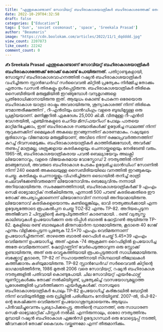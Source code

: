```yaml
---
title: "എന്തുകൊണ്ടാണ് സോവിയറ്റ് ബഹിരാകാശയാത്രികർ ബഹിരാകാശത്തേക്ക് തോക്ക് കൊണ്ട് പോയിരുന്നത്"
date: 2022-10-29T04:32:58
draft: false
categories: ["Education"]
tags: ['Gun', 'soviet cosmonaut', 'space', 'Sreekala Prasad']
author: "Beaumaris"
image: "https://cdn.boolokam.com/articles/2022/11/1_dqdddd.jpg"
view_count: 2207873
like_count: 22242
comment_count: 0
---
```


**✍️ Sreekala Prasad** **എന്തുകൊണ്ടാണ് സോവിയറ്റ് ബഹിരാകാശയാത്രികർ ബഹിരാകാശത്തേക്ക് തോക്ക് കൊണ്ട് പോയിരുന്നത്.** പതിറ്റാണ്ടുകളായി, സോയൂസ് ബഹിരാകാശവാഹനത്തിൽ റഷ്യൻ ബഹിരാകാശയാത്രികർ വഹിച്ചിരുന്ന സ്റ്റാൻഡേർഡ് സർവൈവൽ കിറ്റിൽ പ്രത്യേകം നിർമ്മിച്ച തോക്കും ഏതാനും ഡസൻ തിരകളും ഉൾപ്പെട്ടിരുന്നു. ബഹിരാകാശയാത്രികർ തിരികെ സൈബീരിയൻ മരുഭൂമിയിൽ ഇറങ്ങുമ്പോൾ വന്യമൃഗങ്ങളെ പ്രതിരോധിക്കാനായിരുന്നു ഇത്. ആയുധം കൊണ്ട് പോകുന്ന ഒരേയൊരു ബഹിരാകാശ യാത്രാ രാഷ്ട്രം അവരായിരുന്നു, ശൂന്യാകാശത്ത് നിന്ന് തിരികെ ഭൗമാന്തരീക്ഷത്തിന് , റീ-എൻട്രിയും ലാൻഡിംഗും വളരെ ബുദ്ധിമുട്ടുള്ള ഒരു പ്രക്രിയയാണ്. മണിക്കൂറിൽ ഏകദേശം 25,000 കി.മീ. വീതമുള്ള റീ-എൻട്രി വേഗതയിൽ, എഞ്ചിനുകളുടെ ചെറിയ മിസ്‌ഫയറിംഗ് പോലും പാതയെ മാറ്റിമറിച്ചേക്കാം, ഇത് ബഹിരാകാശ സഞ്ചാരികൾക്ക് ഉദ്ദേശിച്ച സ്ഥലത്ത് നിന്ന് നൂറുകണക്കിന് മൈലുകൾ അകലെ ഇറങ്ങുന്നതിന് കാരണമാകും. റഷ്യയുടെ ഭൂരിഭാഗവും വിജനമായ മരുഭൂമിയാണ്, അവിടെ നിന്ന് രക്ഷാപ്രവർത്തനത്തിന് കുറച്ച് ദിവസമെടുക്കും. ബഹിരാകാശയാത്രികർ കാത്തിരിക്കുമ്പോൾ, അവർക്ക് തണുപ്പ് മാത്രമല്ല, ശത്രുക്കളായ കരടികളെയും ചെന്നായ്ക്കളെയും നേരിടേണ്ടി വരും. 1965-ൽ, ബഹിരാകാശയാത്രികരായ പവൽ ബെല്യായേവും അലക്സി ലിയോനോവും, വളരെ വിജയകരമായ വോസ്ഖോഡ് 2 ദൗത്യത്തിൽ നിന്ന് മടങ്ങുമ്പോൾ, അവരുടെ ബഹിരാകാശ പേടകം ഉദ്ദേശിച്ച ലാൻഡിംഗ് സോണിൽ നിന്ന് 240 മൈൽ അകലെയുള്ള സൈബീരിയയിലെ വനത്തിൽ ഇറങ്ങുകയും ചെയ്തു. കരടികളും ചെന്നായ്ക്കളും വിഹരിച്ചിരുന്ന ടൈഗയിൽ തനിച്ച് രാത്രി ചെലവഴിക്കേണ്ടിവരുമെന്ന് ലിയോനോവിനും ബെല്യേവിനും നന്നായി അറിയാമായിരുന്നു. സംരക്ഷണത്തിനായി, ബഹിരാകാശയാത്രികർക്ക് 9 എംഎം സെമി ഓട്ടോമാറ്റിക് നൽകിയിരുന്നു, എന്നാൽ 500 പൗണ്ട് കരടിക്കെതിരെ ഈ തോക്ക് അപര്യാപ്തമാണെന്ന് ലിയോനോവിന് നന്നായി അറിയാമായിരുന്നു. ലിയോനോവ് കരടികളെയൊന്നും കണ്ടില്ലെങ്കിലും, ഭാവി ദൗത്യങ്ങൾക്കായി എന്ന ഉദ്ദേശ്യത്തോടെ രൂപകൽപ്പന ചെയ്ത TOZ-82 എന്നും TP-82. അറിയപ്പെടുന്ന അതിജീവന 2 പിസ്റ്റളിന്റെ കണ്ടുപിടുത്തതിന് കാരണമായി. . രണ്ട് വ്യത്യസ്ത കാലിബറുകൾ ഉപയോഗിക്കുന്ന ഒരു ട്രിപ്പിൾ ബാരൽ ഷോട്ട്ഗൺ ആയിരുന്നു TP-82. മുകളിലെ രണ്ട് ബാരലുകൾ മിനുസമാർന്ന ദ്വാരമായിരുന്നു, കൂടാതെ 40 ഗേജ് എന്നും വിളിക്കപ്പെടുന്ന പ്രത്യേക 12.5×70 എംഎം വെടിമരുന്നാണ് ഉപയോഗിച്ചിരുന്നത്. താഴത്തെ ബാരൽ റൈഫിൾ ചെയ്ത് 5.45×39 എംഎം വെടിമരുന്ന് ഉപയോഗിച്ചു, അത് എകെ -74 ആക്രമണ റൈഫിളിൽ ഉപയോഗിച്ച അതേ വെടിമരുന്നാണ്. ഷോട്ട്ഗണ്ണിന് വേർപെടുത്താവുന്ന ഒരു സ്റ്റോക്ക് ഉണ്ടായിരുന്നു, അത് ഒരു വെട്ടുകത്തിയായി രൂപപ്പെടുത്താൻ സാധിക്കുമായിരുന്നു. ബക്ക്ഷോട്ട് കൂടാതെ, TP-82 ന് സഹായത്തിനായി സിഗ്നലായി തീജ്വാലകൾ കത്തിക്കാനും കഴിയുമായിരുന്നു. TP-82 സ്റ്റാൻഡേർഡ് സർവൈവൽ കിറ്റിന്റെ ഭാഗമായിത്തീർന്നു, 1986 മുതൽ 2006 വരെ സോവിയറ്റ്, റഷ്യൻ ബഹിരാകാശ ദൗത്യങ്ങളിൽ പതിവായി കൊണ്ടുപോയി. ചില സോവിയറ്റ് എയർഫോഴ്സ് യൂണിറ്റുകൾക്കും തോക്ക് നൽകിയിട്ടുണ്ട്, പ്രത്യേകിച്ച് വാസയോഗ്യമല്ലാത്ത പ്രദേശങ്ങളിൽ പ്രവർത്തിക്കുന്ന എയർക്രൂകൾക്ക്. നാസയുടെ ബഹിരാകാശയാത്രികർ പോലും TP-82 ഉപയോഗിച്ച് കരിങ്കടലിൽ ബോട്ടിൽ നിന്ന് വെടിയുതിർത്തു ഒരു ഡ്രില്ലിൽ പരിശീലനം നേടിയിട്ടുണ്ട്. 2007-ൽ, ടിപി-82-ന്റെ ശേഷിക്കുന്ന വെടിമരുന്ന് ഉപയോഗശൂന്യമായെന്നും ആയുധം പിൻവലിച്ചുവെന്നും പ്രഖ്യാപിക്കപ്പെട്ടു. അതിന്റെ സ്ഥാനത്ത്, ഒരു സാധാരണ സെമി-ഓട്ടോമാറ്റിക് പിസ്റ്റൾ നൽകി. എന്നിരുന്നാലും, ഓരോ ദൗത്യത്തിനും മുമ്പായി റഷ്യൻ ബഹിരാകാശ ഏജൻസി ഉദ്യോഗസ്ഥർ ഒരു വോട്ടെടുപ്പ് നടത്തി, ജീവനക്കാർ തോക്ക് കൈവശം വയ്ക്കണമോ എന്ന് തീരുമാനിക്കും.
